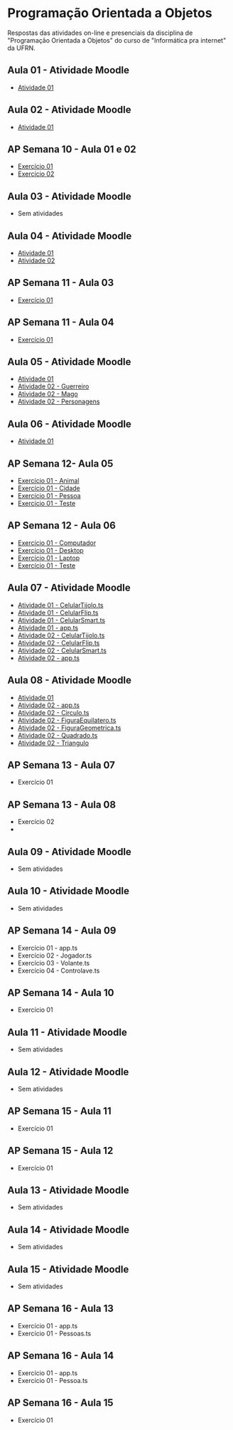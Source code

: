 # Programação Orientada a Objetos
 Respostas das atividades on-line e presenciais da disciplina de "Programação Orientada a Objetos" do curso de "Informática pra internet" da UFRN.
 
## Aula 01 - Atividade Moodle
* [Atividade 01](https://github.com/felipemadu13/IMD-UFRN/blob/35696a0ea297b9db9f80850ba54d6887ed45423f/Programa%C3%A7%C3%A3o%20Orientada%20a%20Objetos/Atividades_Moodle/Aula%2001/atividade_01.txt)

## Aula 02 - Atividade Moodle
* [Atividade 01](https://github.com/felipemadu13/IMD-UFRN/blob/e8176a89cff54a6c2d405526625b5d9d2e2e3d19/Programa%C3%A7%C3%A3o%20Orientada%20a%20Objetos/Atividades_Moodle/Aula%2002/atividade_01.ts)

## AP Semana 10 - Aula 01 e 02
* [Exercício 01](https://github.com/felipemadu13/IMD-UFRN/blob/7f52921a381f43d5d20447366e2f8068da4e99ef/Programa%C3%A7%C3%A3o%20Orientada%20a%20Objetos/Atividades_Presenciais/Semana%2010/poo_aula_01_02_ex001.js)
* [Exercício 02](https://github.com/felipemadu13/IMD-UFRN/blob/7f52921a381f43d5d20447366e2f8068da4e99ef/Programa%C3%A7%C3%A3o%20Orientada%20a%20Objetos/Atividades_Presenciais/Semana%2010/poo_aula_01_02_ex002.js)

## Aula 03 - Atividade Moodle
* Sem atividades

## Aula 04 - Atividade Moodle
* [Atividade 01](https://github.com/felipemadu13/IMD-UFRN/blob/e8176a89cff54a6c2d405526625b5d9d2e2e3d19/Programa%C3%A7%C3%A3o%20Orientada%20a%20Objetos/Atividades_Moodle/Aula%2004/Atividade_01.txt)
* [Atividade 02](https://github.com/felipemadu13/IMD-UFRN/blob/e8176a89cff54a6c2d405526625b5d9d2e2e3d19/Programa%C3%A7%C3%A3o%20Orientada%20a%20Objetos/Atividades_Moodle/Aula%2004/Atividade_02.ts)

## AP Semana 11 - Aula 03
* [Exercício 01](https://github.com/felipemadu13/IMD-UFRN/blob/7f52921a381f43d5d20447366e2f8068da4e99ef/Programa%C3%A7%C3%A3o%20Orientada%20a%20Objetos/Atividades_Presenciais/Semana%2011/poo_aula_03_ex001.js)

## AP Semana 11 - Aula 04
* [Exercício 01](https://github.com/felipemadu13/IMD-UFRN/blob/7f52921a381f43d5d20447366e2f8068da4e99ef/Programa%C3%A7%C3%A3o%20Orientada%20a%20Objetos/Atividades_Presenciais/Semana%2011/poo_aula_04_ex001.js)

## Aula 05 - Atividade Moodle
* [Atividade 01](https://github.com/felipemadu13/IMD-UFRN/blob/e8176a89cff54a6c2d405526625b5d9d2e2e3d19/Programa%C3%A7%C3%A3o%20Orientada%20a%20Objetos/Atividades_Moodle/Aula%2005/Atividade_01.txt)
* [Atividade 02 - Guerreiro](https://github.com/felipemadu13/IMD-UFRN/blob/e8176a89cff54a6c2d405526625b5d9d2e2e3d19/Programa%C3%A7%C3%A3o%20Orientada%20a%20Objetos/Atividades_Moodle/Aula%2005/Atividade_02/Guerreiro.ts)
* [Atividade 02 - Mago](https://github.com/felipemadu13/IMD-UFRN/blob/e8176a89cff54a6c2d405526625b5d9d2e2e3d19/Programa%C3%A7%C3%A3o%20Orientada%20a%20Objetos/Atividades_Moodle/Aula%2005/Atividade_02/Mago.ts)
* [Atividade 02 - Personagens](https://github.com/felipemadu13/IMD-UFRN/blob/e8176a89cff54a6c2d405526625b5d9d2e2e3d19/Programa%C3%A7%C3%A3o%20Orientada%20a%20Objetos/Atividades_Moodle/Aula%2005/Atividade_02/Personagens.ts)

## Aula 06 - Atividade Moodle
* [Atividade 01](https://github.com/felipemadu13/IMD-UFRN/blob/e8176a89cff54a6c2d405526625b5d9d2e2e3d19/Programa%C3%A7%C3%A3o%20Orientada%20a%20Objetos/Atividades_Moodle/Aula%2006/Atividade_01.txt)

## AP Semana 12- Aula 05
* [Exercício 01 - Animal](https://github.com/felipemadu13/IMD-UFRN/blob/7f52921a381f43d5d20447366e2f8068da4e99ef/Programa%C3%A7%C3%A3o%20Orientada%20a%20Objetos/Atividades_Presenciais/Semana%2012/poo_aula_05_ex001/Animal.ts)
* [Exercício 01 - Cidade](https://github.com/felipemadu13/IMD-UFRN/blob/7f52921a381f43d5d20447366e2f8068da4e99ef/Programa%C3%A7%C3%A3o%20Orientada%20a%20Objetos/Atividades_Presenciais/Semana%2012/poo_aula_05_ex001/Cidade.ts)
* [Exercício 01 - Pessoa](https://github.com/felipemadu13/IMD-UFRN/blob/7f52921a381f43d5d20447366e2f8068da4e99ef/Programa%C3%A7%C3%A3o%20Orientada%20a%20Objetos/Atividades_Presenciais/Semana%2012/poo_aula_05_ex001/Pessoa.ts)
* [Exercício 01 - Teste](https://github.com/felipemadu13/IMD-UFRN/blob/7f52921a381f43d5d20447366e2f8068da4e99ef/Programa%C3%A7%C3%A3o%20Orientada%20a%20Objetos/Atividades_Presenciais/Semana%2012/poo_aula_05_ex001/teste.ts)

## AP Semana 12 - Aula 06
* [Exercício 01 - Computador](https://github.com/felipemadu13/IMD-UFRN/blob/7f52921a381f43d5d20447366e2f8068da4e99ef/Programa%C3%A7%C3%A3o%20Orientada%20a%20Objetos/Atividades_Presenciais/Semana%2012/poo_aula_06_ex001/Computador.ts)
* [Exercício 01 - Desktop](https://github.com/felipemadu13/IMD-UFRN/blob/7f52921a381f43d5d20447366e2f8068da4e99ef/Programa%C3%A7%C3%A3o%20Orientada%20a%20Objetos/Atividades_Presenciais/Semana%2012/poo_aula_06_ex001/Desktop.ts)
* [Exercício 01 - Laptop](https://github.com/felipemadu13/IMD-UFRN/blob/7f52921a381f43d5d20447366e2f8068da4e99ef/Programa%C3%A7%C3%A3o%20Orientada%20a%20Objetos/Atividades_Presenciais/Semana%2012/poo_aula_06_ex001/Laptop.ts)
* [Exercício 01 - Teste](https://github.com/felipemadu13/IMD-UFRN/blob/7f52921a381f43d5d20447366e2f8068da4e99ef/Programa%C3%A7%C3%A3o%20Orientada%20a%20Objetos/Atividades_Presenciais/Semana%2012/poo_aula_06_ex001/teste.ts)

## Aula 07 - Atividade Moodle
* [Atividade 01 - CelularTijolo.ts](https://github.com/felipemadu13/IMD-UFRN/blob/e8176a89cff54a6c2d405526625b5d9d2e2e3d19/Programa%C3%A7%C3%A3o%20Orientada%20a%20Objetos/Atividades_Moodle/Aula%2007/Atividade_01/CelularTijolo.ts)
* [Atividade 01 - CelularFlip.ts](https://github.com/felipemadu13/IMD-UFRN/blob/e8176a89cff54a6c2d405526625b5d9d2e2e3d19/Programa%C3%A7%C3%A3o%20Orientada%20a%20Objetos/Atividades_Moodle/Aula%2007/Atividade_01/CelularFlip.ts)
* [Atividade 01 - CelularSmart.ts](https://github.com/felipemadu13/IMD-UFRN/blob/e8176a89cff54a6c2d405526625b5d9d2e2e3d19/Programa%C3%A7%C3%A3o%20Orientada%20a%20Objetos/Atividades_Moodle/Aula%2007/Atividade_01/CelularSmart.ts)
* [Atividade 01 - app.ts](https://github.com/felipemadu13/IMD-UFRN/blob/e8176a89cff54a6c2d405526625b5d9d2e2e3d19/Programa%C3%A7%C3%A3o%20Orientada%20a%20Objetos/Atividades_Moodle/Aula%2007/Atividade_01/app.ts)
* [Atividade 02 - CelularTijolo.ts](https://github.com/felipemadu13/IMD-UFRN/blob/e8176a89cff54a6c2d405526625b5d9d2e2e3d19/Programa%C3%A7%C3%A3o%20Orientada%20a%20Objetos/Atividades_Moodle/Aula%2007/Atividade_02/CelularTijolo.ts)
* [Atividade 02 - CelularFlip.ts](https://github.com/felipemadu13/IMD-UFRN/blob/e8176a89cff54a6c2d405526625b5d9d2e2e3d19/Programa%C3%A7%C3%A3o%20Orientada%20a%20Objetos/Atividades_Moodle/Aula%2007/Atividade_02/CelularFlip.ts)
* [Atividade 02 - CelularSmart.ts](https://github.com/felipemadu13/IMD-UFRN/blob/e8176a89cff54a6c2d405526625b5d9d2e2e3d19/Programa%C3%A7%C3%A3o%20Orientada%20a%20Objetos/Atividades_Moodle/Aula%2007/Atividade_02/CelularSmart.ts)
* [Atividade 02 - app.ts](https://github.com/felipemadu13/IMD-UFRN/blob/e8176a89cff54a6c2d405526625b5d9d2e2e3d19/Programa%C3%A7%C3%A3o%20Orientada%20a%20Objetos/Atividades_Moodle/Aula%2007/Atividade_02/app.ts)

## Aula 08 - Atividade Moodle
* [Atividade 01](https://github.com/felipemadu13/IMD-UFRN/blob/e8176a89cff54a6c2d405526625b5d9d2e2e3d19/Programa%C3%A7%C3%A3o%20Orientada%20a%20Objetos/Atividades_Moodle/Aula%2008/Atividade_01.txt)
* [Atividade 02 - app.ts](https://github.com/felipemadu13/IMD-UFRN/blob/e8176a89cff54a6c2d405526625b5d9d2e2e3d19/Programa%C3%A7%C3%A3o%20Orientada%20a%20Objetos/Atividades_Moodle/Aula%2008/Atividade_02/app.ts)
* [Atividade 02 - Circulo.ts](https://github.com/felipemadu13/IMD-UFRN/blob/e8176a89cff54a6c2d405526625b5d9d2e2e3d19/Programa%C3%A7%C3%A3o%20Orientada%20a%20Objetos/Atividades_Moodle/Aula%2008/Atividade_02/Circulo.ts)
* [Atividade 02 - FiguraEquilatero.ts](https://github.com/felipemadu13/IMD-UFRN/blob/e8176a89cff54a6c2d405526625b5d9d2e2e3d19/Programa%C3%A7%C3%A3o%20Orientada%20a%20Objetos/Atividades_Moodle/Aula%2008/Atividade_02/FiguraEquilatero.ts)
* [Atividade 02 - FiguraGeometrica.ts](https://github.com/felipemadu13/IMD-UFRN/blob/e8176a89cff54a6c2d405526625b5d9d2e2e3d19/Programa%C3%A7%C3%A3o%20Orientada%20a%20Objetos/Atividades_Moodle/Aula%2008/Atividade_02/FiguraGeometrica.ts)
* [Atividade 02 - Quadrado.ts](https://github.com/felipemadu13/IMD-UFRN/blob/e8176a89cff54a6c2d405526625b5d9d2e2e3d19/Programa%C3%A7%C3%A3o%20Orientada%20a%20Objetos/Atividades_Moodle/Aula%2008/Atividade_02/Quadrado.ts)
* [Atividade 02 - Triangulo](https://github.com/felipemadu13/IMD-UFRN/blob/e8176a89cff54a6c2d405526625b5d9d2e2e3d19/Programa%C3%A7%C3%A3o%20Orientada%20a%20Objetos/Atividades_Moodle/Aula%2008/Atividade_02/Triangulo.ts)

## AP Semana 13 - Aula 07
* Exercício 01


## AP Semana 13 - Aula 08
* Exercício 02
* 
## Aula 09 - Atividade Moodle
* Sem atividades

## Aula 10 - Atividade Moodle
* Sem atividades

## AP Semana 14 - Aula 09
* Exercício 01 - app.ts
* Exercício 02 - Jogador.ts
* Exercício 03 - Volante.ts
* Exercício 04 - Controlave.ts

## AP Semana 14 - Aula 10
* Exercício 01

## Aula 11 - Atividade Moodle
* Sem atividades

## Aula 12 - Atividade Moodle
* Sem atividades

## AP Semana 15 - Aula 11
* Exercício 01

## AP Semana 15 - Aula 12
* Exercício 01

## Aula 13 - Atividade Moodle
* Sem atividades

## Aula 14 - Atividade Moodle
* Sem atividades

## Aula 15 - Atividade Moodle
* Sem atividades

## AP Semana 16 - Aula 13
* Exercício 01 - app.ts
* Exercício 01 - Pessoas.ts

## AP Semana 16 - Aula 14
* Exercício 01 - app.ts
* Exercício 01 - Pessoa.ts

## AP Semana 16 - Aula 15
* Exercício 01


